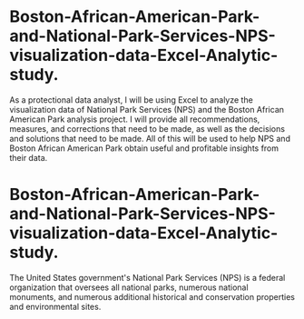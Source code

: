 # Boston-African-American-Park-and-National-Park-Services-NPS-visualization-data-Excel-Analytic-study.

As a protectional data analyst, I will be using Excel to analyze the visualization data of National Park Services (NPS) and the Boston African American Park analysis project. I will provide all recommendations, measures, and corrections that need to be made, as well as the decisions and solutions that need to be made. All of this will be used to help NPS and Boston African American Park obtain useful and profitable insights from their data.

# Boston-African-American-Park-and-National-Park-Services-NPS-visualization-data-Excel-Analytic-study.

The United States government's National Park Services (NPS) is a federal organization that oversees all national parks, numerous national monuments, and numerous additional historical and conservation properties and environmental sites.


